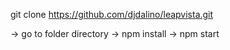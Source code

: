 git clone https://github.com/djdalino/leapvista.git

-> go to folder directory
-> npm install
-> npm start
